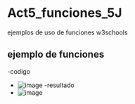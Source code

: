 # Act5_funciones_5J
ejemplos de uso de funciones w3schools
## ejemplo de funciones
-codigo
- ![image](https://github.com/user-attachments/assets/11b7cf5e-1cb1-4d7c-add8-0a97bf891174)
-resultado
- ![image](https://github.com/user-attachments/assets/74b8c551-7275-4145-ac36-4b55dfa798e6)
